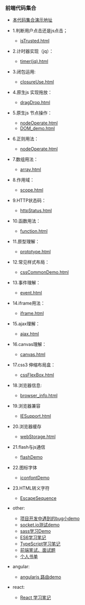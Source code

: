 ### 前端代码集合

* [本代码集合演示地址](http://wteam-xq.github.io/testDemo/index.html)

* 1.判断用户点击还是js点击；
  * [isTrusted.html](https://github.com/wteam-xq/testDemo/blob/master/isTrusted.html)

* 2.计时器实现（jq）：
  * [timer(jq).html](https://github.com/wteam-xq/testDemo/blob/master/timer(jq).html)

* 3.闭包运用:
  * [closureUse.html](https://github.com/wteam-xq/testDemo/blob/master/closureUse.html)

* 4.原生js 实现拖放：
  * [dragDrop.html](https://github.com/wteam-xq/testDemo/blob/master/dragDrop.html)

* 5.原生js 节点操作：
  * [nodeOperate.html](https://github.com/wteam-xq/testDemo/blob/master/nodeOperate.html)
  * [DOM_demo.html](https://github.com/wteam-xq/testDemo/blob/master/DOM_demo.html)

* 6.正则用法：
  * [nodeOperate.html](https://github.com/wteam-xq/testDemo/blob/master/regexp.html)

* 7.数组用法：
  * [array.html](https://github.com/wteam-xq/testDemo/blob/master/array.html)

* 8.作用域：
  * [scope.html](https://github.com/wteam-xq/testDemo/blob/master/scope.html)

* 9.HTTP状态码：
  * [httpStatus.html](https://github.com/wteam-xq/testDemo/blob/master/httpStatus.html)

* 10.函数用法：
  * [function.html](https://github.com/wteam-xq/testDemo/blob/master/function.html)

* 11.原型理解：
  * [prototype.html](https://github.com/wteam-xq/testDemo/blob/master/prototype.html)

* 12.常见样式布局：
  * [cssCommonDemo.html](https://github.com/wteam-xq/testDemo/blob/master/cssCommonDemo.html)

* 13.事件理解：
  * [event.html](https://github.com/wteam-xq/testDemo/blob/master/event.html)

* 14.iframe用法：
  * [iframe.html](https://github.com/wteam-xq/testDemo/blob/master/iframe.html)

* 15.ajax理解：
  * [ajax.html](https://github.com/wteam-xq/testDemo/blob/master/ajax.html)

* 16.canvas理解：
  * [canvas.html](https://github.com/wteam-xq/testDemo/blob/master/canvas.html)

* 17.css3 伸缩布局盒：
  * [cssFlexBox.html](https://github.com/wteam-xq/testDemo/blob/master/cssFlexBox.html)

* 18.浏览器信息:
  * [browser_info.html](https://github.com/wteam-xq/testDemo/blob/master/browser_info.html)

* 19.浏览器兼容
  * [IESupport.html](https://github.com/wteam-xq/testDemo/blob/master/IESupport.html)

* 20.浏览器缓存
  * [webStorage.html](https://github.com/wteam-xq/testDemo/blob/master/webStorage.html)

* 21.flash与js通信
  * [flashDemo](https://github.com/wteam-xq/testDemo/blob/master/flashDemo/index.html)

* 22.图标字体
  * [iconfontDemo](https://github.com/wteam-xq/testDemo/blob/master/iconfont/index.html)

* 23.HTML转义字符
  * [EscapeSequence](https://github.com/wteam-xq/testDemo/blob/master/EscapeSequence.html)

* other:
  * [项目开发中遇到的bug小demo](https://github.com/wteam-xq/testDemo/blob/master/challenge_case)
  * [socket.io测试demo](https://github.com/wteam-xq/testDemo/blob/master/socket.io)
  * [sass学习Demo](https://github.com/wteam-xq/testDemo/blob/master/sass)
  * [ES6学习笔记](https://github.com/wteam-xq/testDemo/blob/master/ECMAScript/ES6/README.md)
  * [TypeScript学习笔记](https://github.com/wteam-xq/testDemo/blob/master/TypeScript/README.md)
  * [前端笔试、面试题](https://github.com/wteam-xq/testDemo/blob/master/exam_questions.md)
  * [个人书单](https://github.com/wteam-xq/testDemo/blob/master/my_books.md)

* angular:
  * [angularjs 路由demo](https://github.com/wteam-xq/testDemo/blob/master/angular/angularRoute.html)

* react:
  * [React 学习笔记](https://github.com/wteam-xq/testDemo/blob/master/react/index.html)